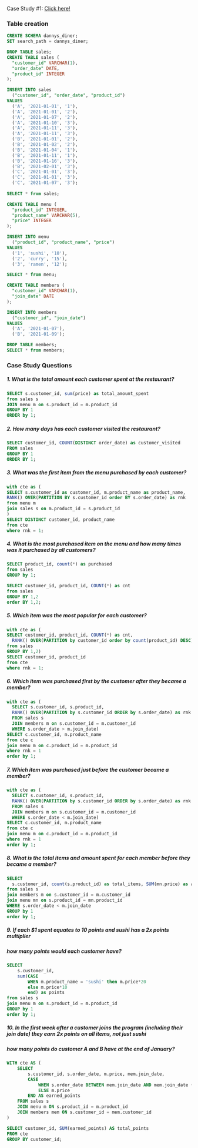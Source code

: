 Case Study #1: [Click here!](https://8weeksqlchallenge.com/case-study-1/)

### Table creation
```sql
CREATE SCHEMA dannys_diner;
SET search_path = dannys_diner;

DROP TABLE sales;
CREATE TABLE sales (
  "customer_id" VARCHAR(1),
  "order_date" DATE,
  "product_id" INTEGER
);

INSERT INTO sales
  ("customer_id", "order_date", "product_id")
VALUES
  ('A', '2021-01-01', '1'),
  ('A', '2021-01-01', '2'),
  ('A', '2021-01-07', '2'),
  ('A', '2021-01-10', '3'),
  ('A', '2021-01-11', '3'),
  ('A', '2021-01-11', '3'),
  ('B', '2021-01-01', '2'),
  ('B', '2021-01-02', '2'),
  ('B', '2021-01-04', '1'),
  ('B', '2021-01-11', '1'),
  ('B', '2021-01-16', '3'),
  ('B', '2021-02-01', '3'),
  ('C', '2021-01-01', '3'),
  ('C', '2021-01-01', '3'),
  ('C', '2021-01-07', '3');
 
SELECT * from sales;

CREATE TABLE menu (
  "product_id" INTEGER,
  "product_name" VARCHAR(5),
  "price" INTEGER
);

INSERT INTO menu
  ("product_id", "product_name", "price")
VALUES
  ('1', 'sushi', '10'),
  ('2', 'curry', '15'),
  ('3', 'ramen', '12');

SELECT * from menu;

CREATE TABLE members (
  "customer_id" VARCHAR(1),
  "join_date" DATE
);

INSERT INTO members
  ("customer_id", "join_date")
VALUES
  ('A', '2021-01-07'),
  ('B', '2021-01-09');

DROP TABLE members;
SELECT * from members;
```

###  Case Study Questions

##### 1. What is the total amount each customer spent at the restaurant?
```sql
SELECT s.customer_id, sum(price) as total_amount_spent
from sales s
JOIN menu m on s.product_id = m.product_id
GROUP BY 1
ORDER by 1;
```

##### 2. How many days has each customer visited the restaurant?
```sql
SELECT customer_id, COUNT(DISTINCT order_date) as customer_visited
FROM sales
GROUP BY 1
ORDER BY 1;
```

##### 3. What was the first item from the menu purchased by each customer?
```sql
with cte as (
SELECT s.customer_id as customer_id, m.product_name as product_name,
RANK() OVER(PARTITION BY s.customer_id order BY s.order_date) as rnk
from menu m
join sales s on m.product_id = s.product_id
)
SELECT DISTINCT customer_id, product_name
from cte
where rnk = 1;
```

##### 4. What is the most purchased item on the menu and how many times was it purchased by all customers?
```sql
SELECT product_id, count(*) as purchased
from sales
GROUP by 1;

SELECT customer_id, product_id, COUNT(*) as cnt
from sales
GROUP BY 1,2
order BY 1,2;
```

##### 5. Which item was the most popular for each customer?
```sql
with cte as (
SELECT customer_id, product_id, COUNT(*) as cnt,
  RANK() OVER(PARTITION by customer_id order by count(product_id) DESC) as rnk
from sales
GROUP BY 1,2)
SELECT customer_id, product_id
from cte
where rnk = 1;
```

##### 6. Which item was purchased first by the customer after they became a member?
```sql
with cte as (
  SELECT s.customer_id, s.product_id,
  RANK() OVER(PARTITION by s.customer_id ORDER by s.order_date) as rnk
  FROM sales s 
  JOIN members m on s.customer_id = m.customer_id
  WHERE s.order_date > m.join_date)
SELECT c.customer_id, m.product_name
from cte c
join menu m on c.product_id = m.product_id
where rnk = 1
order by 1;
```

##### 7. Which item was purchased just before the customer became a member?
```sql
with cte as (
  SELECT s.customer_id, s.product_id,
  RANK() OVER(PARTITION by s.customer_id ORDER by s.order_date) as rnk
  FROM sales s 
  JOIN members m on s.customer_id = m.customer_id
  WHERE s.order_date < m.join_date)
SELECT c.customer_id, m.product_name
from cte c
join menu m on c.product_id = m.product_id
where rnk = 1
order by 1;
```

##### 8. What is the total items and amount spent for each member before they became a member?
```sql
SELECT
  s.customer_id, count(s.product_id) as total_items, SUM(mn.price) as amnt_spent
from sales s
join members m on s.customer_id = m.customer_id
join menu mn on s.product_id = mn.product_id
WHERE s.order_date < m.join_date
GROUP by 1
order by 1;
```

##### 9.  If each $1 spent equates to 10 points and sushi has a 2x points multiplier 
##### how many points would each customer have?
```sql
SELECT
	s.customer_id,
	sum(CASE 
    	WHEN m.product_name = 'sushi' then m.price*20
        else m.price*10
        end) as points
from sales s 
join menu m on s.product_id = m.product_id
GROUP by 1
order by 1;
```

##### 10. In the first week after a customer joins the program (including their join date) they earn 2x points on all items, not just sushi 
##### how many points do customer A and B have at the end of January?
```sql
WITH cte AS (
    SELECT 
        s.customer_id, s.order_date, m.price, mem.join_date,
        CASE 
            WHEN s.order_date BETWEEN mem.join_date AND mem.join_date + INTERVAL '6 days' THEN (m.price * 2)  
            ELSE m.price      
        END AS earned_points
    FROM sales s
    JOIN menu m ON s.product_id = m.product_id
    JOIN members mem ON s.customer_id = mem.customer_id
)

SELECT customer_id, SUM(earned_points) AS total_points
FROM cte
GROUP BY customer_id;
```
